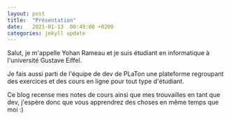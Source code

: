 ```yaml
---
layout: post
title:  "Présentation"
date:   2021-01-13  00:49:08 +0200
categories: jekyll update
---
```


Salut, je m'appelle Yohan Rameau et je suis étudiant en informatique à l'université Gustave Eiffel.

Je fais aussi parti de l'équipe de dev de PLaTon une plateforme regroupant des exercices et des cours en ligne pour tout type d'étudiant. 

Ce blog recense mes notes de cours ainsi que mes trouvailles en tant que dev, j'espère donc que vous apprendrez des choses en même temps que moi :) 